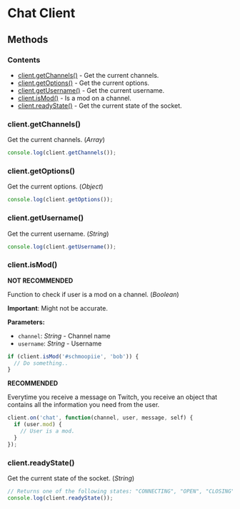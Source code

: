 # Chat Client

## Methods

### Contents

* [client.getChannels()](#clientgetchannels) - Get the current channels.
* [client.getOptions()](#clientgetoptions) - Get the current options.
* [client.getUsername()](#clientgetusername) - Get the current username.
* [client.isMod()](#clientismod) - Is a mod on a channel.
* [client.readyState()](#clientreadystate) - Get the current state of the socket.

### client.getChannels()

Get the current channels. (_Array_)

```javascript
console.log(client.getChannels());
```

### client.getOptions()

Get the current options. (_Object_)

```javascript
console.log(client.getOptions());
```

### client.getUsername()

Get the current username. (_String_)

```javascript
console.log(client.getUsername());
```

### client.isMod()

**NOT RECOMMENDED**

Function to check if user is a mod on a channel. (_Boolean_)

**Important**: Might not be accurate.

**Parameters:**

* `channel`: _String_ - Channel name
* `username`: _String_ - Username

```javascript
if (client.isMod('#schmoopiie', 'bob')) {
  // Do something..
}
```

**RECOMMENDED**

Everytime you receive a message on Twitch, you receive an object that contains all the information you need from the user.

```javascript
client.on('chat', function(channel, user, message, self) {
  if (user.mod) {
    // User is a mod.
  }
});
```

### client.readyState()

Get the current state of the socket. (_String_)

```javascript
// Returns one of the following states: "CONNECTING", "OPEN", "CLOSING" or "CLOSED".
console.log(client.readyState());
```
